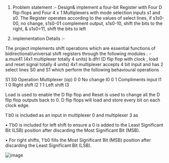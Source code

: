 1. Problem statement :-
Design& implement a four-bit Register with Four D flip-flops and Four 4 x 1 Multiplexers with
mode selection inputs s1 and s0. The Register operates according to the values of select
lines, if s1s0-00, no change, s1s0-01 complement output, s1s0-10, shift the bits to the right,
& s1s0=11, shift the bits to left

3. implementation Details :-

The project implements shift operations which are essential functions of
bidirectional/universal shift registers through the following modules : -
a.mux41 (4x1 multiplexer totally 4 units)
b.dfrl (D flip flop with clock , load and reset signal totally 4 units)
4x1 multiplexer accepts 4 bit input and has 2 select lines S0 and S1 which perform the
following behavioural operations

S1 S0 Operation Multiplexer (op)
0 0 No change I0
0 1 Compliments input I1
1 0 Right shift I2
1 1 Left shift I3

Load is used to enable the D flip flop and Reset is used to change all the D flip flop outputs
back to 0.
D flip flops will load and store every bit on each clock edge.

1`b0 is included as an input in multiplexer 0 and multiplexer 3 as

• 1'b0 is included for left shift to ensure a 0 is added to the Least Significant Bit (LSB)
position after discarding the Most Significant Bit (MSB).

• For right shifts, 1'b0 fills the Most Significant Bit (MSB) position after discarding the
Least Significant Bit (LSB).

![image](https://github.com/user-attachments/assets/8261100f-5889-42c1-ac76-825356c63db7)

